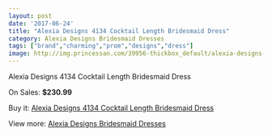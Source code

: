 ```yaml
---
layout: post
date: '2017-06-24'
title: "Alexia Designs 4134 Cocktail Length Bridesmaid Dress"
category: Alexia Designs Bridesmaid Dresses
tags: ["brand","charming","prom","designs","dress"]
image: http://img.princessan.com/39956-thickbox_default/alexia-designs-4134-cocktail-length-bridesmaid-dress.jpg
---
```

Alexia Designs 4134 Cocktail Length Bridesmaid Dress

On Sales: **$230.99**
<a href="https://www.princessan.com/en/18655-alexia-designs-4134-cocktail-length-bridesmaid-dress.html"><amp-img layout="responsive" width="600" height="600" src="//img.princessan.com/39956-thickbox_default/alexia-designs-4134-cocktail-length-bridesmaid-dress.jpg" alt="Alexia Designs 4134 Cocktail Length Bridesmaid Dress 0" /></a>

Buy it: [Alexia Designs 4134 Cocktail Length Bridesmaid Dress](https://www.princessan.com/en/18655-alexia-designs-4134-cocktail-length-bridesmaid-dress.html "Alexia Designs 4134 Cocktail Length Bridesmaid Dress")

View more: [Alexia Designs Bridesmaid Dresses](https://www.princessan.com/en/172- "Alexia Designs Bridesmaid Dresses")